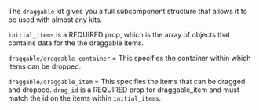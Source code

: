 The `draggable` kit gives you a full subcomponent structure that allows it to be used with almost any kits.

`initial_items` is a REQUIRED prop, which is the array of objects that contains data for the the draggable items.
 
`draggable/draggable_container` = This specifies the container within which items can be dropped.

`draggable/draggable_item` = This specifies the items that can be dragged and dropped. `drag_id` is a REQUIRED prop for draggable_item and must match the id on the items within `initial_items`.